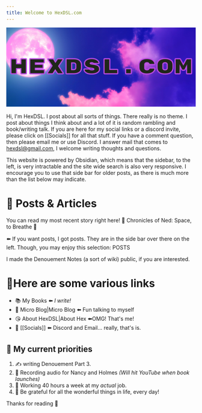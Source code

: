 ```yaml
---
title: Welcome to HexDSL.com
---
```


![HexDSL Banner](WebBanner.jpg)

Hi, I'm HexDSL. I post about all sorts of things. There really is no theme. I post about things I think about and a lot of it is random rambling and book/writing talk. If you are here for my social links or a discord invite, please click on [[Socials]] for all that stuff. If you have a comment question, then please email me or use Discord. I answer mail that comes to [hexdsl@gmail.com](mailto:hexdsl@gmail.com), I welcome writing thoughts and questions.

This website is powered by Obsidian, which means that the sidebar, to the left, is very intractable and the site wide search is also very responsive. I encourage you to use that side bar for older posts, as there is much more than the list below may indicate. 

# 📰 Posts & Articles
You can read my most recent story right here!
📖  Chronicles of Ned: Space, to Breathe 🚀

⬅️ If you want posts, I got posts. They are in the side bar over there on the left. 
Though, you may enjoy this selection:
POSTS
  
I made the Denouement Notes (a sort of wiki) public, if you are interested.  

# 🔗Here are some various links 
- 📚 My Books ⬅️ *I write!* 
- 🦠 Micro Blog|Micro Blog ⬅️ Fun talking to myself
- 😘 About HexDSL|About Hex ⬅️OMG! That's me! 
- 🦩 [[Socials]] ⬅️ Discord and Email... really, that's is.

## 🌃 My current priorities
1. ✍️ writing Denouement Part 3. 
2. 📣 Recording audio for Nancy and Holmes *(Will hit YouTube when book launches)*
3. 💼 Working 40 hours a week at my *actual* job.
4. 🥰 Be grateful for all the wonderful things in life, every day! 

Thanks for reading 👋
